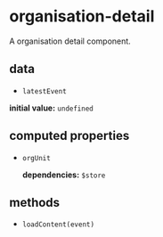 # organisation-detail 

A organisation detail component. 

## data 

- `latestEvent` 

**initial value:** `undefined` 

## computed properties 

- `orgUnit` 

   **dependencies:** `$store` 


## methods 

- `loadContent(event)` 

